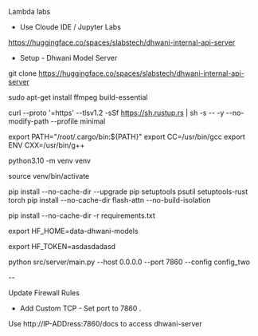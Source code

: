 Lambda labs

- Use Cloude IDE / Jupyter Labs

https://huggingface.co/spaces/slabstech/dhwani-internal-api-server


- Setup - Dhwani Model Server

git clone https://huggingface.co/spaces/slabstech/dhwani-internal-api-server


sudo apt-get install ffmpeg build-essential

curl --proto '=https' --tlsv1.2 -sSf https://sh.rustup.rs | sh -s -- -y --no-modify-path --profile minimal 

export PATH="/root/.cargo/bin:${PATH}"
export CC=/usr/bin/gcc
export ENV CXX=/usr/bin/g++

python3.10 -m venv venv

source venv/bin/activate

pip install --no-cache-dir --upgrade pip setuptools psutil setuptools-rust torch
pip install --no-cache-dir flash-attn  --no-build-isolation 

pip install --no-cache-dir -r requirements.txt

export HF_HOME=data-dhwani-models

export HF_TOKEN=asdasdadasd

python src/server/main.py --host 0.0.0.0 --port 7860 --config config_two


-- 

Update Firewall Rules

- Add Custom TCP - Set port to 7860 . 

Use http://IP-ADDress:7860/docs to access dhwani-server

